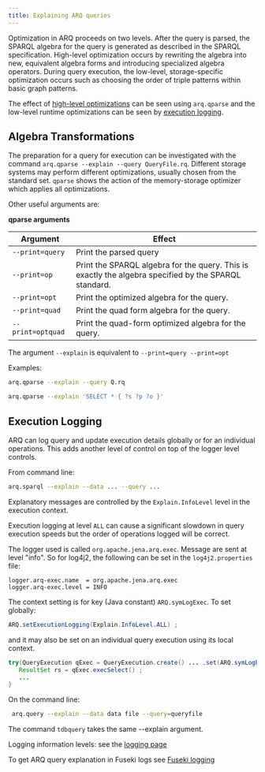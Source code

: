 ```yaml
---
title: Explaining ARQ queries
---
```


Optimization in ARQ proceeds on two levels. After the query is parsed,
the SPARQL algebra for the query is generated as described in the SPARQL
specification. High-level optimization occurs by rewriting the algebra
into new, equivalent algebra forms and introducing specialized algebra
operators. During query execution, the low-level, storage-specific
optimization occurs such as choosing the order of triple patterns within
basic graph patterns.

The effect of [high-level optimizations](#algebra-transformations) can
be seen using `arq.qparse` and the low-level runtime optimizations can
be seen by [execution logging](#execution-logging).

## Algebra Transformations

The preparation for a query for execution can be investigated with the
command `arq.qparse --explain --query QueryFile.rq`. Different storage
systems may perform different optimizations, usually chosen from the
standard set. `qparse` shows the action of the memory-storage optimizer
which applies all optimizations.

Other useful arguments are:

**qparse arguments**

Argument | Effect
-------- | -----
`--print=query` | Print the parsed query
`--print=op` | Print the SPARQL algebra for the query. This is exactly the algebra specified by the SPARQL standard.
`--print=opt` | Print the optimized algebra for the query.
`--print=quad` | Print the quad form algebra for the query.
`--print=optquad` | Print the quad-form optimized algebra for the query.

The argument `--explain` is equivalent to `--print=query --print=opt`

Examples:

```bash
arq.qparse --explain --query Q.rq

arq.qparse --explain 'SELECT * { ?s ?p ?o }'
```

## Execution Logging

ARQ can log query and update execution details globally or for an
individual operations. This adds another level of control on top of the
logger level controls.

From command line:

```bash
arq.sparql --explain --data ... --query ...
```

Explanatory messages are controlled by the `Explain.InfoLevel` level in
the execution context.

Execution logging at level `ALL` can cause a significant slowdown in
query execution speeds but the order of operations logged will be
correct.

The logger used is called `org.apache.jena.arq.exec`. Message are sent
at level "info". So for log4j2, the following can be set in the
`log4j2.properties` file:

```properties
logger.arq-exec.name  = org.apache.jena.arq.exec
logger.arq-exec.level = INFO
```

The context setting is for key (Java constant) `ARQ.symLogExec`. To set
globally:

```java
ARQ.setExecutionLogging(Explain.InfoLevel.ALL) ;
```

and it may also be set on an individual query execution using its local
context.

```java
try(QueryExecution qExec = QueryExecution.create() ... .set(ARQ.symLogExec, Explain.InfoLevel.ALL).build() ) {
   ResultSet rs = qExec.execSelect() ;
   ...
}
```

On the command line:

```bash
 arq.query --explain --data data file --query=queryfile
 ```

The command `tdbquery` takes the same --explain argument.

Logging information levels: see the [logging page](logging.html)

To get ARQ query explanation in Fuseki logs see [Fuseki logging](/documentation/fuseki2/fuseki-logging.html)
